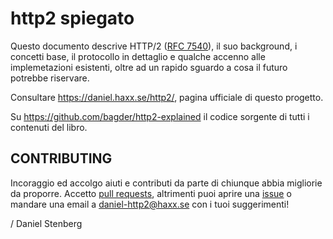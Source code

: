 http2 spiegato
=============

Questo documento descrive HTTP/2 ([RFC
7540](https://httpwg.github.io/specs/rfc7540.html)), il suo background, i concetti base,
il protocollo in dettaglio e qualche accenno alle implemetazioni esistenti, oltre ad un
rapido sguardo a cosa il futuro potrebbe riservare.

Consultare https://daniel.haxx.se/http2/, pagina ufficiale di questo progetto.

Su https://github.com/bagder/http2-explained il codice sorgente di tutti i contenuti
del libro.

CONTRIBUTING
------------

Incoraggio ed accolgo aiuti e contributi da parte di chiunque abbia migliorie
da proporre. Accetto [pull
requests](https://github.com/bagder/http2-explained/pulls), altrimenti puoi aprire
una [issue](https://github.com/bagder/http2-explained/issues) o mandare una email
a daniel-http2@haxx.se con i tuoi suggerimenti!

 / Daniel Stenberg
